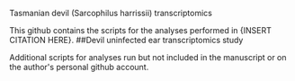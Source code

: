 Tasmanian devil (Sarcophilus harrissii) transcriptomics

This github contains the scripts for the analyses performed in {INSERT CITATION HERE}. 
##Devil uninfected ear transcriptomics study 

Additional scripts for analyses run but not included in the manuscript or on the author's personal github account.

